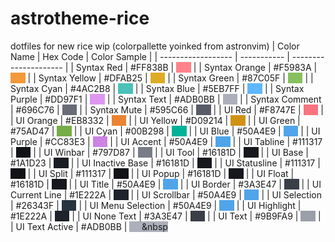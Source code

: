 # astrotheme-rice
dotfiles for new rice wip (colorpallette yoinked from astronvim)
| Color Name         | Hex Code    | Color Sample          |
| ------------------ | ----------- | --------------------- |
| Syntax Red         | #FF838B     | <span style="background-color:#FF838B;">&nbsp;&nbsp;&nbsp;&nbsp;&nbsp;&nbsp;</span> |
| Syntax Orange      | #F5983A     | <span style="background-color:#F5983A;">&nbsp;&nbsp;&nbsp;&nbsp;&nbsp;&nbsp;</span> |
| Syntax Yellow      | #DFAB25     | <span style="background-color:#DFAB25;">&nbsp;&nbsp;&nbsp;&nbsp;&nbsp;&nbsp;</span> |
| Syntax Green       | #87C05F     | <span style="background-color:#87C05F;">&nbsp;&nbsp;&nbsp;&nbsp;&nbsp;&nbsp;</span> |
| Syntax Cyan        | #4AC2B8     | <span style="background-color:#4AC2B8;">&nbsp;&nbsp;&nbsp;&nbsp;&nbsp;&nbsp;</span> |
| Syntax Blue        | #5EB7FF     | <span style="background-color:#5EB7FF;">&nbsp;&nbsp;&nbsp;&nbsp;&nbsp;&nbsp;</span> |
| Syntax Purple      | #DD97F1     | <span style="background-color:#DD97F1;">&nbsp;&nbsp;&nbsp;&nbsp;&nbsp;&nbsp;</span> |
| Syntax Text        | #ADB0BB     | <span style="background-color:#ADB0BB;">&nbsp;&nbsp;&nbsp;&nbsp;&nbsp;&nbsp;</span> |
| Syntax Comment     | #696C76     | <span style="background-color:#696C76;">&nbsp;&nbsp;&nbsp;&nbsp;&nbsp;&nbsp;</span> |
| Syntax Mute        | #595C66     | <span style="background-color:#595C66;">&nbsp;&nbsp;&nbsp;&nbsp;&nbsp;&nbsp;</span> |
| UI Red             | #F8747E     | <span style="background-color:#F8747E;">&nbsp;&nbsp;&nbsp;&nbsp;&nbsp;&nbsp;</span> |
| UI Orange          | #EB8332     | <span style="background-color:#EB8332;">&nbsp;&nbsp;&nbsp;&nbsp;&nbsp;&nbsp;</span> |
| UI Yellow          | #D09214     | <span style="background-color:#D09214;">&nbsp;&nbsp;&nbsp;&nbsp;&nbsp;&nbsp;</span> |
| UI Green           | #75AD47     | <span style="background-color:#75AD47;">&nbsp;&nbsp;&nbsp;&nbsp;&nbsp;&nbsp;</span> |
| UI Cyan            | #00B298     | <span style="background-color:#00B298;">&nbsp;&nbsp;&nbsp;&nbsp;&nbsp;&nbsp;</span> |
| UI Blue            | #50A4E9     | <span style="background-color:#50A4E9;">&nbsp;&nbsp;&nbsp;&nbsp;&nbsp;&nbsp;</span> |
| UI Purple          | #CC83E3     | <span style="background-color:#CC83E3;">&nbsp;&nbsp;&nbsp;&nbsp;&nbsp;&nbsp;</span> |
| UI Accent          | #50A4E9     | <span style="background-color:#50A4E9;">&nbsp;&nbsp;&nbsp;&nbsp;&nbsp;&nbsp;</span> |
| UI Tabline         | #111317     | <span style="background-color:#111317;">&nbsp;&nbsp;&nbsp;&nbsp;&nbsp;&nbsp;</span> |
| UI Winbar          | #797D87     | <span style="background-color:#797D87;">&nbsp;&nbsp;&nbsp;&nbsp;&nbsp;&nbsp;</span> |
| UI Tool            | #16181D     | <span style="background-color:#16181D;">&nbsp;&nbsp;&nbsp;&nbsp;&nbsp;&nbsp;</span> |
| UI Base            | #1A1D23     | <span style="background-color:#1A1D23;">&nbsp;&nbsp;&nbsp;&nbsp;&nbsp;&nbsp;</span> |
| UI Inactive Base   | #16181D     | <span style="background-color:#16181D;">&nbsp;&nbsp;&nbsp;&nbsp;&nbsp;&nbsp;</span> |
| UI Statusline      | #111317     | <span style="background-color:#111317;">&nbsp;&nbsp;&nbsp;&nbsp;&nbsp;&nbsp;</span> |
| UI Split           | #111317     | <span style="background-color:#111317;">&nbsp;&nbsp;&nbsp;&nbsp;&nbsp;&nbsp;</span> |
| UI Popup           | #16181D     | <span style="background-color:#16181D;">&nbsp;&nbsp;&nbsp;&nbsp;&nbsp;&nbsp;</span> |
| UI Float           | #16181D     | <span style="background-color:#16181D;">&nbsp;&nbsp;&nbsp;&nbsp;&nbsp;&nbsp;</span> |
| UI Title           | #50A4E9     | <span style="background-color:#50A4E9;">&nbsp;&nbsp;&nbsp;&nbsp;&nbsp;&nbsp;</span> |
| UI Border          | #3A3E47     | <span style="background-color:#3A3E47;">&nbsp;&nbsp;&nbsp;&nbsp;&nbsp;&nbsp;</span> |
| UI Current Line    | #1E222A     | <span style="background-color:#1E222A;">&nbsp;&nbsp;&nbsp;&nbsp;&nbsp;&nbsp;</span> |
| UI Scrollbar       | #50A4E9     | <span style="background-color:#50A4E9;">&nbsp;&nbsp;&nbsp;&nbsp;&nbsp;&nbsp;</span> |
| UI Selection       | #26343F     | <span style="background-color:#26343F;">&nbsp;&nbsp;&nbsp;&nbsp;&nbsp;&nbsp;</span> |
| UI Menu Selection  | #50A4E9     | <span style="background-color:#50A4E9;">&nbsp;&nbsp;&nbsp;&nbsp;&nbsp;&nbsp;</span> |
| UI Highlight       | #1E222A     | <span style="background-color:#1E222A;">&nbsp;&nbsp;&nbsp;&nbsp;&nbsp;&nbsp;</span> |
| UI None Text       | #3A3E47     | <span style="background-color:#3A3E47;">&nbsp;&nbsp;&nbsp;&nbsp;&nbsp;&nbsp;</span> |
| UI Text            | #9B9FA9     | <span style="background-color:#9B9FA9;">&nbsp;&nbsp;&nbsp;&nbsp;&nbsp;&nbsp;</span> |
| UI Text Active     | #ADB0BB     | <span style="background-color:#ADB0BB;">&nbsp;&nbsp;&nbsp;&nbsp;&nbsp;&nbsp
